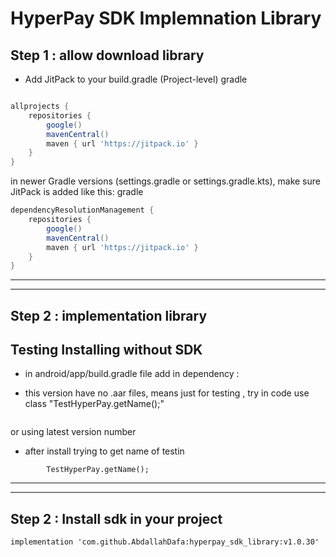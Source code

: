 # HyperPay SDK Implemnation Library

## Step 1 : allow download library 

* Add JitPack to your build.gradle (Project-level)
gradle
 
```groovy

allprojects {
    repositories {
        google()
        mavenCentral()
        maven { url 'https://jitpack.io' }
    }
}
```
in newer Gradle versions (settings.gradle or settings.gradle.kts), make sure JitPack is added like this:
gradle

```groovy
dependencyResolutionManagement {
    repositories {
        google()
        mavenCentral()
        maven { url 'https://jitpack.io' }
    }
} 

```

----

----

## Step 2 : implementation library 

## Testing Installing without SDK 
* in android/app/build.gradle file add in dependency : 

* this version have no .aar files, means just for testing , try in code use class "TestHyperPay.getName();"
```

```
or using latest version number 

* after install trying to get name of testin
```
        TestHyperPay.getName();
```


-----

-----

## Step 2 : Install sdk in your project

```
implementation 'com.github.AbdallahDafa:hyperpay_sdk_library:v1.0.30'

```
